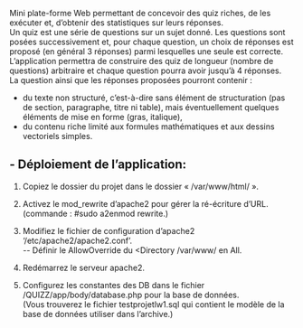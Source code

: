 Mini plate-forme Web permettant de concevoir des quiz riches, de les exécuter et, d’obtenir des statistiques sur leurs réponses.  
Un quiz est une série de questions sur un sujet donné. Les questions sont posées successivement et, pour chaque
question, un choix de réponses est proposé (en général 3 réponses) parmi lesquelles une seule est correcte.  
L’application permettra de construire des quiz de longueur (nombre de questions) arbitraire et chaque question
pourra avoir jusqu’à 4 réponses.  
La question ainsi que les réponses proposées pourront contenir :  
* du texte non structuré, c’est-à-dire sans élément de structuration (pas de section, paragraphe, titre ni table),
mais éventuellement quelques éléments de mise en forme (gras, italique),  
* du contenu riche limité aux formules mathématiques et aux dessins vectoriels simples.  
  
## - Déploiement de l’application:  
  
1. Copiez le dossier du projet dans le dossier « /var/www/html/ ».  
  
2. Activez le mod_rewrite d’apache2 pour gérer la ré-écriture d’URL.  
(commande :  #sudo a2enmod rewrite.)  
  
3. Modifiez le fichier de configuration d’apache2 ‘/etc/apache2/apache2.conf’.  
-- Définir le AllowOverride du <Directory /var/www/ en All.  
  
4. Redémarrez le serveur apache2.  
  
5. Configurez les constantes des DB dans le fichier /QUIZZ/app/body/database.php pour la base de données.  
(Vous trouverez le fichier testprojetlw1.sql qui contient le modèle de la base de données utiliser dans l’archive.) 
    